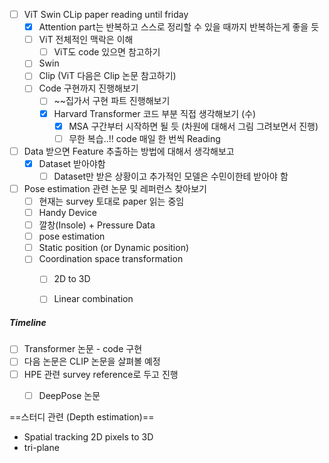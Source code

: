 
- [ ] ViT Swin CLip paper reading until friday
	- [x] Attention part는 반복하고 스스로 정리할 수 있을 때까지 반복하는게 좋을 듯
	- [ ] ViT 전체적인 맥락은 이해
		- [ ] ViT도 code 있으면 참고하기 
	- [ ] Swin
	- [ ] Clip (ViT 다음은 Clip 논문 참고하기)
	- [ ] Code 구현까지 진행해보기 
		- [ ] ~~집가서 구현 파트 진행해보기
		- [x] Harvard Transformer 코드 부분 직접 생각해보기 (수)
			- [x] MSA 구간부터 시작하면 될 듯 (차원에 대해서 그림 그려보면서 진행)
			- [ ] 무한 복습..!! code 매일 한 번씩 Reading
- [ ] Data 받으면 Feature 추출하는 방법에 대해서 생각해보고
	- [x] Dataset 받아야함
		- [ ] Dataset만 받은 상황이고 추가적인 모델은 수민이한테 받아야 함
- [ ] Pose estimation 관련 논문 및 레퍼런스 찾아보기
	- [ ] 현재는 survey 토대로 paper 읽는 중임
	- [ ] Handy Device
	- [ ] 깔창(Insole) + Pressure Data
	- [ ] pose estimation 
	- [ ] Static position (or Dynamic position)
	- [ ] Coordination space transformation
		- [ ] 2D to 3D
		- [ ] Linear combination 



##### Timeline

- [ ] Transformer 논문 - code 구현
- [ ] 다음 논문은 CLIP 논문을 살펴볼 예정
- [ ] HPE 관련 survey reference로 두고 진행
	- [ ] DeepPose 논문 


==스터디 관련 (Depth estimation)==

- Spatial tracking 2D pixels to 3D
- tri-plane

